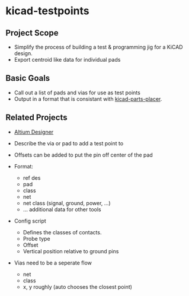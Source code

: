 # kicad-testpoints

## Project Scope
+ Simplify the process of building a test & programming jig for a KiCAD design.
+ Export centroid like data for individual pads

## Basic Goals
+ Call out a list of pads and vias for use as test points
+ Output in a format that is consistant with [kicad-parts-placer](https://github.com/snhobbs/kicad-parts-placer).

## Related Projects
+ [ Altium Designer ](https://www.altium.com/documentation/altium-designer/adding-testpoints-pcb)



+ Describe the via or pad to add a test point to
+ Offsets can be added to put the pin off center of the pad
+ Format:
    + ref des
    + pad
    + class
    + net
    + net class (signal, ground, power, ...)
    + ... additional data for other tools
+ Config script
    + Defines the classes of contacts.
    + Probe type
    + Offset
    + Vertical position relative to ground pins
+ Vias need to be a seperate flow
    + net
    + class
    + x, y roughly (auto chooses the closest point)
